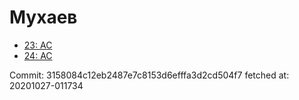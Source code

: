 # Мухаев
- [23: AC](23.md)
- [24: AC](24.md)

Commit: 3158084c12eb2487e7c8153d6efffa3d2cd504f7
 fetched at: 20201027-011734
